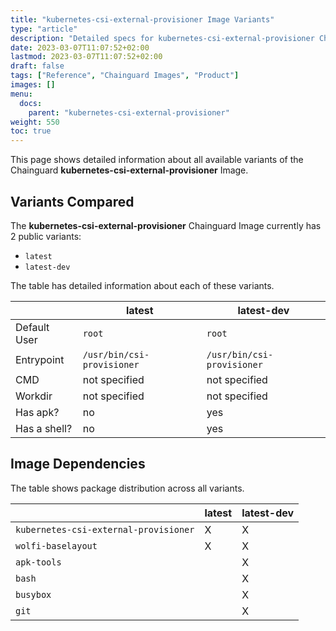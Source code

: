 ```yaml
---
title: "kubernetes-csi-external-provisioner Image Variants"
type: "article"
description: "Detailed specs for kubernetes-csi-external-provisioner Chainguard Image Variants"
date: 2023-03-07T11:07:52+02:00
lastmod: 2023-03-07T11:07:52+02:00
draft: false
tags: ["Reference", "Chainguard Images", "Product"]
images: []
menu:
  docs:
    parent: "kubernetes-csi-external-provisioner"
weight: 550
toc: true
---
```


This page shows detailed information about all available variants of the Chainguard **kubernetes-csi-external-provisioner** Image.

## Variants Compared
The **kubernetes-csi-external-provisioner** Chainguard Image currently has 2 public variants: 

- `latest`
- `latest-dev`

The table has detailed information about each of these variants.

|              | latest                     | latest-dev                 |
|--------------|----------------------------|----------------------------|
| Default User | `root`                     | `root`                     |
| Entrypoint   | `/usr/bin/csi-provisioner` | `/usr/bin/csi-provisioner` |
| CMD          | not specified              | not specified              |
| Workdir      | not specified              | not specified              |
| Has apk?     | no                         | yes                        |
| Has a shell? | no                         | yes                        |

## Image Dependencies
The table shows package distribution across all variants.

|                                       | latest | latest-dev |
|---------------------------------------|--------|------------|
| `kubernetes-csi-external-provisioner` | X      | X          |
| `wolfi-baselayout`                    | X      | X          |
| `apk-tools`                           |        | X          |
| `bash`                                |        | X          |
| `busybox`                             |        | X          |
| `git`                                 |        | X          |

